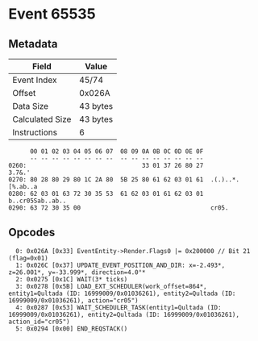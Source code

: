 # Event 65535

## Metadata

| Field           | Value    |
|-----------------|----------|
| Event Index     | 45/74    |
| Offset          | 0x026A   |
| Data Size       | 43 bytes |
| Calculated Size | 43 bytes |
| Instructions    | 6        |

```
      00 01 02 03 04 05 06 07  08 09 0A 0B 0C 0D 0E 0F
      -- -- -- -- -- -- -- --  -- -- -- -- -- -- -- --
0260:                                33 01 37 26 80 27            3.7&.'
0270: 80 28 80 29 80 1C 2A 80  5B 25 80 61 62 03 01 61  .(.)..*.[%.ab..a
0280: 62 03 01 63 72 30 35 53  61 62 03 01 61 62 03 01  b..cr05Sab..ab..
0290: 63 72 30 35 00                                    cr05.           
```

## Opcodes

```
  0: 0x026A [0x33] EventEntity->Render.Flags0 |= 0x200000 // Bit 21 (flag=0x01)
  1: 0x026C [0x37] UPDATE_EVENT_POSITION_AND_DIR: x=-2.493*, z=26.001*, y=-33.999*, direction=4.0°*
  2: 0x0275 [0x1C] WAIT(3* ticks)
  3: 0x0278 [0x5B] LOAD_EXT_SCHEDULER(work_offset=864*, entity1=Qultada (ID: 16999009/0x01036261), entity2=Qultada (ID: 16999009/0x01036261), action="cr05")
  4: 0x0287 [0x53] WAIT_SCHEDULER_TASK(entity1=Qultada (ID: 16999009/0x01036261), entity2=Qultada (ID: 16999009/0x01036261), action_id="cr05")
  5: 0x0294 [0x00] END_REQSTACK()
```
